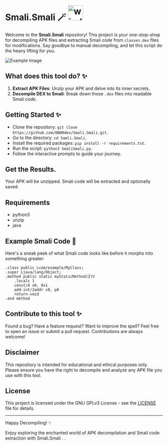 # Smali.Smali 🪄 <img src="https://github.com/tandpfun/skill-icons/blob/main/icons/Smali.svg" alt="windows" width="48">

Welcome to the **Smali.Smali** repository! This project is your one-stop-shop for decompiling APK files and extracting Smali code from `classes.dex` files for modifications. Say goodbye to manual decompiling, and let this script do the heavy lifting for you.

![Example Image](https://github.com/ON00dev/Smali.Smali/blob/main/utils/Img_exemple_Terminal.PNG)

## What does this tool do? ✨

1. **Extract APK Files**: Unzip your APK and delve into its inner secrets.
2. **Decompile DEX to Smali**: Break down those `.dex` files into readable Smali code.

## Getting Started ✨

- Clone the repository: `git clone https://github.com/ON00dev/Smali.Smali.git`.
- Go to the directory: `cd Samli.Smali`.
- Install the required packages: `pip install -r requirements.txt`.
- Run the script: `python3 SmaliSmali.py`.
- Follow the interactive prompts to guide your journey.

## Get the Results.

Your APK will be unzipped.
Smali code will be extracted and optionally saved.

## Requirements

- python3
- unzip
- java

## Example Smali Code 📝

Here's a sneak peek of what Smali code looks like before it morphs into something greater:

```smali
.class public Lcom/example/MyClass;
.super Ljava/lang/Object;
.method public static myStaticMethod(I)V
    .locals 1
    const/4 v0, 0x1
    add-int/2addr v0, p0
    return-void
.end method
```

## Contribute to this tool ✨

Found a bug? Have a feature request? Want to improve the spell? Feel free to open an issue or submit a pull request. Contributions are always welcome!

## Disclaimer

This repository is intended for educational and ethical purposes only. Please ensure you have the right to decompile and analyze any APK file you use with this tool.

## License

This project is licensed under the GNU GPLv3 License - see the [LICENSE](LICENSE) file for details.

---

Happy Decompiling! ✨

Enjoy exploring the enchanted world of APK decompilation and Smali code extraction with Smali.Smali
.
.
